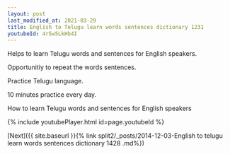 ```yaml
---
layout: post
last_modified_at: 2021-03-29
title: English to Telugu learn words sentences dictionary 1231 
youtubeId: 4r5w5LkHb4I
---
```

 
 
Helps to learn Telugu words and sentences for English speakers.

Opportunitiy to repeat the words sentences. 

Practice Telugu language. 
 
10 minutes practice every day. 
 
How to learn Telugu words and sentences for English speakers 
 
{% include youtubePlayer.html id=page.youtubeId %}
 
 
[Next]({{ site.baseurl }}{% link  split2/_posts/2014-12-03-English to telugu learn words sentences dictionary 1428 .md%})
 
